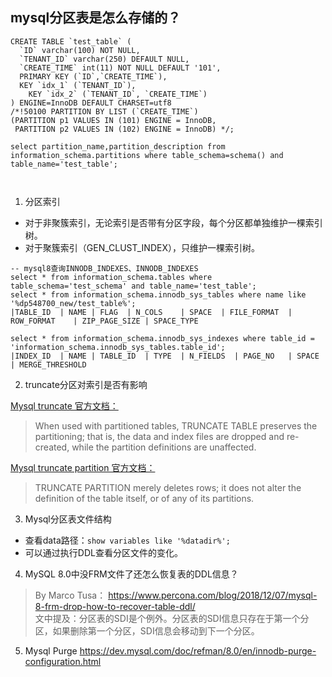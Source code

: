 
## mysql分区表是怎么存储的？
```
CREATE TABLE `test_table` (
  `ID` varchar(100) NOT NULL,
  `TENANT_ID` varchar(250) DEFAULT NULL,
  `CREATE_TIME` int(11) NOT NULL DEFAULT '101',
  PRIMARY KEY (`ID`,`CREATE_TIME`),
  KEY `idx_1` (`TENANT_ID`),
	KEY `idx_2` (`TENANT_ID`, `CREATE_TIME`)
) ENGINE=InnoDB DEFAULT CHARSET=utf8
/*!50100 PARTITION BY LIST (`CREATE_TIME`)
(PARTITION p1 VALUES IN (101) ENGINE = InnoDB,
 PARTITION p2 VALUES IN (102) ENGINE = InnoDB) */;
 
select partition_name,partition_description from information_schema.partitions where table_schema=schema() and table_name='test_table';

 
```
1. 分区索引
  - 对于非聚簇索引，无论索引是否带有分区字段，每个分区都单独维护一棵索引树。
  - 对于聚簇索引（GEN_CLUST_INDEX），只维护一棵索引树。

  ```
  -- mysql8查询INNODB_INDEXES、INNODB_INDEXES
  select * from information_schema.tables where table_schema='test_schema' and table_name='test_table';
  select * from information_schema.innodb_sys_tables where name like '%dp548700_new/test_table%';
  |TABLE_ID	 | NAME	| FLAG	| N_COLS	| SPACE	 | FILE_FORMAT	| ROW_FORMAT	| ZIP_PAGE_SIZE	| SPACE_TYPE

  select * from information_schema.innodb_sys_indexes where table_id = 'information_schema.innodb_sys_tables.table_id';
  |INDEX_ID	 | NAME	| TABLE_ID	| TYPE	| N_FIELDS	| PAGE_NO	| SPACE	| MERGE_THRESHOLD
  ```

2. truncate分区对索引是否有影响

  [Mysql  truncate 官方文档：](https://dev.mysql.com/doc/refman/8.0/en/truncate-table.html)
  > When used with partitioned tables, TRUNCATE TABLE preserves the partitioning; that is, the data and index files are dropped and re-created, while the partition definitions are unaffected.

  [Mysql  truncate partition 官方文档：](https://dev.mysql.com/doc/refman/8.0/en/alter-table-partition-operations.html)
  > TRUNCATE PARTITION merely deletes rows; it does not alter the definition of the table itself, or of any of its partitions.

3. Mysql分区表文件结构
  - 查看data路径：`show variables like '%datadir%';`
  - 可以通过执行DDL查看分区文件的变化。

4. MySQL 8.0中没FRM文件了还怎么恢复表的DDL信息？
  > By  Marco Tusa：
  > https://www.percona.com/blog/2018/12/07/mysql-8-frm-drop-how-to-recover-table-ddl/
  > <br>文中提及：分区表的SDI是个例外。分区表的SDI信息只存在于第一个分区，如果删除第一个分区，SDI信息会移动到下一个分区。

5. Mysql Purge
https://dev.mysql.com/doc/refman/8.0/en/innodb-purge-configuration.html
